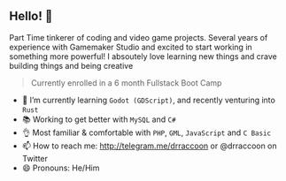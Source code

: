 ## Hello! 👋

Part Time tinkerer of coding and video game projects. Several years of experience with Gamemaker Studio and excited to start working in something more powerful!
I absoutely love learning new things and crave building things and being creative

> Currently enrolled in a 6 month Fullstack Boot Camp

- 🌱  I’m currently learning `Godot (GDScript)`, and recently venturing into `Rust`
- 📚  Working to get better with `MySQL` and `C#`
- 👌  Most familiar & comfortable with `PHP`, `GML`, `JavaScript` and `C Basic`
- 📫  How to reach me: http://telegram.me/drraccoon or @drraccoon on Twitter
- 😄  Pronouns: He/Him
